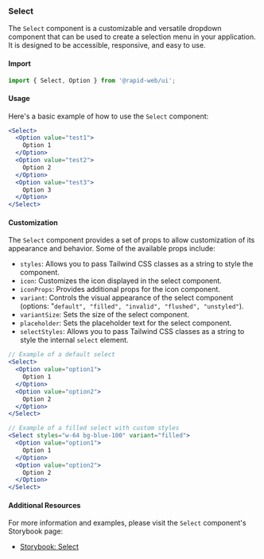 ### Select

The `Select` component is a customizable and versatile dropdown component that can be used to create a selection menu in your application. It is designed to be accessible, responsive, and easy to use.

#### Import
```jsx
import { Select, Option } from '@rapid-web/ui';
```

#### Usage

Here's a basic example of how to use the `Select` component:

```jsx
<Select>
  <Option value="test1">
	Option 1
  </Option>
  <Option value="test2">
	Option 2
  </Option>
  <Option value="test3">
	Option 3
  </Option>
</Select>
```

#### Customization

The `Select` component provides a set of props to allow customization of its appearance and behavior. Some of the available props include:

-   `styles`: Allows you to pass Tailwind CSS classes as a string to style the component.
-   `icon`: Customizes the icon displayed in the select component.
-   `iconProps`: Provides additional props for the icon component.
-   `variant`: Controls the visual appearance of the select component (options: "`default", "filled", "invalid", "flushed", "unstyled"`).
-   `variantSize`: Sets the size of the select component.
-   `placeholder`: Sets the placeholder text for the select component.
-   `selectStyles`: Allows you to pass Tailwind CSS classes as a string to style the internal `select` element.

```jsx
// Example of a default select
<Select>
  <Option value="option1">
    Option 1
  </Option>
  <Option value="option2">
    Option 2
  </Option>
</Select>

// Example of a filled select with custom styles
<Select styles="w-64 bg-blue-100" variant="filled">
  <Option value="option1">
    Option 1
  </Option>
  <Option value="option2">
    Option 2
  </Option>
</Select>
```

#### Additional Resources

For more information and examples, please visit the `Select` component's Storybook page:

-   [Storybook: Select](https://storybook.rapid.cincinnati.ventures/?path=/docs/components-primitives-select--default)

